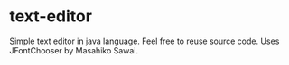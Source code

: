 # text-editor
Simple text editor in java language. Feel free to reuse source code. Uses JFontChooser by Masahiko Sawai. 
